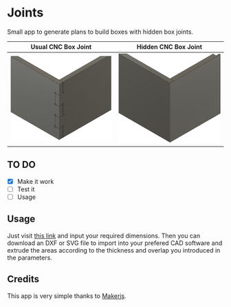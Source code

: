 # Joints

Small app to generate plans to build boxes with hidden box joints.

[hidden]: https://github.com/dmartzol/joints/blob/master/images/Hidden.png "Hidden box joint"

[usual]: https://github.com/dmartzol/joints/blob/master/images/Ugly.png "Hidden box joint"

Usual CNC Box Joint           |  Hidden CNC Box Joint
:----------------------------:|:-----------------------------:
![Usual CNC Box Joint][usual] |  ![Hidden CNC Box Joint][hidden]

## TO DO

- [X] Make it work
- [ ] Test it
- [ ] Usage

## Usage

Just visit [this link](www.danielmartinezolivas.com/joints) and input your required dimensions. Then you can download an DXF or SVG file to import into your prefered CAD software
 and extrude the areas according to the thickness and overlap you introduced in the parameters.

 ## Credits

 This app is very simple thanks to [Makerjs](https://maker.js.org).